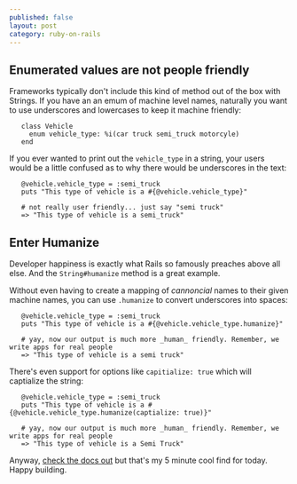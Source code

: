 ```yaml
---
published: false
layout: post
category: ruby-on-rails
---
```

## Enumerated values are not people friendly

Frameworks typically don't include this kind of method out of the box with Strings. If you have an an emum of machine level names, naturally you want to use underscores and lowercases to keep it machine friendly:

```
   class Vehicle
     enum vehicle_type: %i(car truck semi_truck motorcyle)
   end
```

If you ever wanted to print out the `vehicle_type` in a string, your users would be a little confused as to why there would be underscores in the text:


```
   @vehicle.vehicle_type = :semi_truck
   puts "This type of vehicle is a #{@vehicle.vehicle_type}"
   
   # not really user friendly... just say "semi truck"
   => "This type of vehicle is a semi_truck"
```

## Enter Humanize

Developer happiness is exactly what Rails so famously preaches above all else. And the `String#humanize` method is a great example.

Without even having to create a mapping of _cannoncial_ names to their given machine names, you can use `.humanize` to convert underscores into spaces:

```
   @vehicle.vehicle_type = :semi_truck
   puts "This type of vehicle is a #{@vehicle.vehicle_type.humanize}"
   
   # yay, now our output is much more _human_ friendly. Remember, we write apps for real people
   => "This type of vehicle is a semi truck"
```

There's even support for options like `capitialize: true` which will captialize the string:

```
   @vehicle.vehicle_type = :semi_truck
   puts "This type of vehicle is a #{@vehicle.vehicle_type.humanize(captialize: true)}"
   
   # yay, now our output is much more _human_ friendly. Remember, we write apps for real people
   => "This type of vehicle is a Semi Truck"
```

Anyway, [check the docs out](https://apidock.com/rails/String/humanize) but that's my 5 minute cool find for today. Happy building.
